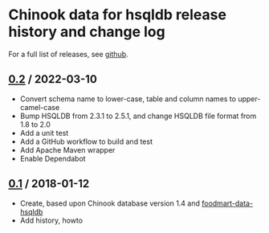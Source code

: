 # Chinook data for hsqldb release history and change log

For a full list of releases, see
<a href="https://github.com/julianhyde/chinook-data-hsqldb/releases">github</a>.

## <a href="https://github.com/julianhyde/chinook-data-hsqldb/releases/tag/chinook-data-hsqldb-0.2">0.2</a> / 2022-03-10

* Convert schema name to lower-case, table and column names to upper-camel-case
* Bump HSQLDB from 2.3.1 to 2.5.1, and change HSQLDB file format from 1.8 to 2.0
* Add a unit test
* Add a GitHub workflow to build and test
* Add Apache Maven wrapper
* Enable Dependabot

## <a href="https://github.com/julianhyde/chinook-data-hsqldb/releases/tag/chinook-data-hsqldb-0.1">0.1</a> / 2018-01-12

* Create, based upon Chinook database version 1.4 and [foodmart-data-hsqldb](github.com/julianhyde/foodmart-data-hsqldb)
* Add history, howto
